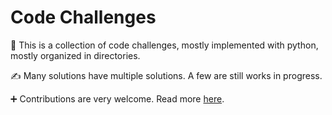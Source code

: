 # Code Challenges

🐍 This is a collection of code challenges, mostly implemented with python, mostly organized in directories.

✍️ Many solutions have multiple solutions. A few are still works in progress.

➕ Contributions are very welcome. Read more [here](./CONTRIBUTING.md).
